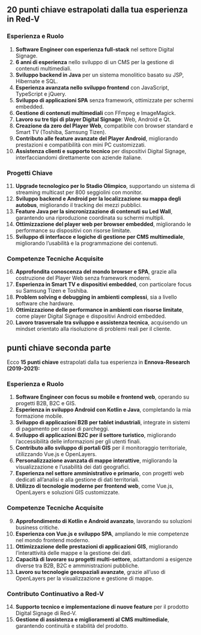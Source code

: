 ## **20 punti chiave** estrapolati dalla tua esperienza in **Red-V**


### **Esperienza e Ruolo**  
1. **Software Engineer con esperienza full-stack** nel settore Digital Signage.  
2. **6 anni di esperienza** nello sviluppo di un CMS per la gestione di contenuti multimediali.  
3. **Sviluppo backend in Java** per un sistema monolitico basato su JSP, Hibernate e SQL.  
4. **Esperienza avanzata nello sviluppo frontend** con JavaScript, TypeScript e jQuery.  
5. **Sviluppo di applicazioni SPA** senza framework, ottimizzate per schermi embedded.  
6. **Gestione di contenuti multimediali** con FFmpeg e ImageMagick.  
7. **Lavoro su tre tipi di player Digital Signage**: Web, Android e Qt.  
8. **Creazione da zero del Player Web**, compatibile con browser standard e Smart TV (Toshiba, Samsung Tizen).  
9. **Contributo alle feature avanzate del Player Android**, migliorando prestazioni e compatibilità con mini PC customizzati.  
10. **Assistenza clienti e supporto tecnico** per dispositivi Digital Signage, interfacciandomi direttamente con aziende italiane.  

### **Progetti Chiave**  
11. **Upgrade tecnologico per lo Stadio Olimpico**, supportando un sistema di streaming multicast per 800 seggiolini con monitor.  
12. **Sviluppo backend e Android per la localizzazione su mappa degli autobus**, migliorando il tracking dei mezzi pubblici.  
13. **Feature Java per la sincronizzazione di contenuti su Led Wall**, garantendo una riproduzione coordinata su schermi multipli.  
14. **Ottimizzazione del player web per browser embedded**, migliorando le performance su dispositivi con risorse limitate.  
15. **Sviluppo di interfacce e logiche di gestione per CMS multimediale**, migliorando l’usabilità e la programmazione dei contenuti.  

### **Competenze Tecniche Acquisite**  
16. **Approfondita conoscenza del mondo browser e SPA**, grazie alla costruzione del Player Web senza framework moderni.  
17. **Esperienza in Smart TV e dispositivi embedded**, con particolare focus su Samsung Tizen e Toshiba.  
18. **Problem solving e debugging in ambienti complessi**, sia a livello software che hardware.  
19. **Ottimizzazione delle performance in ambienti con risorse limitate**, come player Digital Signage e dispositivi Android embedded.  
20. **Lavoro trasversale tra sviluppo e assistenza tecnica**, acquisendo un mindset orientato alla risoluzione di problemi reali per il cliente.  


## punti chiave seconda parte

Ecco **15 punti chiave** estrapolati dalla tua esperienza in **Ennova-Research (2019-2021):**  

### **Esperienza e Ruolo**  
1. **Software Engineer con focus su mobile e frontend web**, operando su progetti B2B, B2C e GIS.  
2. **Esperienza in sviluppo Android con Kotlin e Java**, completando la mia formazione mobile.  
3. **Sviluppo di applicazioni B2B per tablet industriali**, integrate in sistemi di pagamento per casse di parcheggi.  
4. **Sviluppo di applicazioni B2C per il settore turistico**, migliorando l’accessibilità delle informazioni per gli utenti finali.  
5. **Contributo allo sviluppo di portali GIS** per il monitoraggio territoriale, utilizzando Vue.js e OpenLayers.  
6. **Personalizzazione avanzata di mappe interattive**, migliorando la visualizzazione e l’usabilità dei dati geografici.  
7. **Esperienza nel settore amministrativo e primario**, con progetti web dedicati all’analisi e alla gestione di dati territoriali.  
8. **Utilizzo di tecnologie moderne per frontend web**, come Vue.js, OpenLayers e soluzioni GIS customizzate.  

### **Competenze Tecniche Acquisite**  
9. **Approfondimento di Kotlin e Android avanzato**, lavorando su soluzioni business critiche.  
10. **Esperienza con Vue.js e sviluppo SPA**, ampliando le mie competenze nel mondo frontend moderno.  
11. **Ottimizzazione delle prestazioni di applicazioni GIS**, migliorando l’interattività delle mappe e la gestione dei dati.  
12. **Capacità di lavorare su progetti multi-settore**, adattandomi a esigenze diverse tra B2B, B2C e amministrazioni pubbliche.  
13. **Lavoro su tecnologie geospaziali avanzate**, grazie all’uso di OpenLayers per la visualizzazione e gestione di mappe.  

### **Contributo Continuativo a Red-V**  
14. **Supporto tecnico e implementazione di nuove feature** per il prodotto Digital Signage di Red-V.  
15. **Gestione di assistenza e miglioramenti al CMS multimediale**, garantendo continuità e stabilità del prodotto.  
